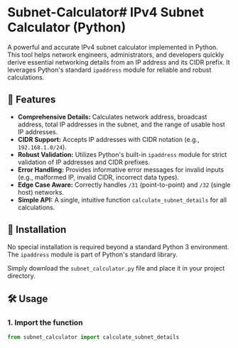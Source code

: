 # Subnet-Calculator# IPv4 Subnet Calculator (Python)

A powerful and accurate IPv4 subnet calculator implemented in Python. This tool helps network engineers, administrators, and developers quickly derive essential networking details from an IP address and its CIDR prefix. It leverages Python's standard `ipaddress` module for reliable and robust calculations.

## 🌟 Features

* **Comprehensive Details:** Calculates network address, broadcast address, total IP addresses in the subnet, and the range of usable host IP addresses.
* **CIDR Support:** Accepts IP addresses with CIDR notation (e.g., `192.168.1.0/24`).
* **Robust Validation:** Utilizes Python's built-in `ipaddress` module for strict validation of IP addresses and CIDR prefixes.
* **Error Handling:** Provides informative error messages for invalid inputs (e.g., malformed IP, invalid CIDR, incorrect data types).
* **Edge Case Aware:** Correctly handles `/31` (point-to-point) and `/32` (single host) networks.
* **Simple API:** A single, intuitive function `calculate_subnet_details` for all calculations.

## 🚀 Installation

No special installation is required beyond a standard Python 3 environment. The `ipaddress` module is part of Python's standard library.

Simply download the `subnet_calculator.py` file and place it in your project directory.

## 🛠️ Usage

### 1. Import the function

```python
from subnet_calculator import calculate_subnet_details
